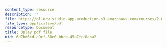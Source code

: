 ```yaml
---
content_type: resource
description: ''
file: https://ol-ocw-studio-app-production.s3.amazonaws.com/courses/2-003sc-engineering-dynamics-fall-2011/6d7bd6cda9cf88e0bbcb45a7fcc0aba2_mB_rrEN_Ltc.pdf
file_type: application/pdf
resourcetype: Document
title: 3play pdf file
uid: 6d7bd6cd-a9cf-88e0-bbcb-45a7fcc0aba2
---
```

